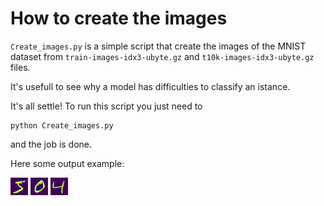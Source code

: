 # How to create the images 
`Create_images.py` is a simple script that create the images of the MNIST dataset from `train-images-idx3-ubyte.gz` and `t10k-images-idx3-ubyte.gz` files.

It's usefull to see why a model has difficulties to classify an istance.

It's all settle! To run this script you just need to 
```
python Create_images.py
```
and the job is done.

Here some output example:

![numero5](https://github.com/davidepietrasanta/Mnist_Machine_Learning_Assignment/blob/main/MNIST%20Dataset/1.png)  ![numero0](https://github.com/davidepietrasanta/Mnist_Machine_Learning_Assignment/blob/main/MNIST%20Dataset/2.png) ![numero4](https://github.com/davidepietrasanta/Mnist_Machine_Learning_Assignment/blob/main/MNIST%20Dataset/3.png)
